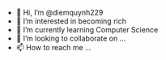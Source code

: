 - 👋 Hi, I’m @diemquynh229
- 👀 I’m interested in becoming rich
- 🌱 I’m currently learning Computer Science
- 💞️ I’m looking to collaborate on ...
- 📫 How to reach me ...

<!---
diemquynh229/diemquynh229 is a ✨ special ✨ repository because its `README.md` (this file) appears on your GitHub profile.
You can click the Preview link to take a look at your changes.
--->
